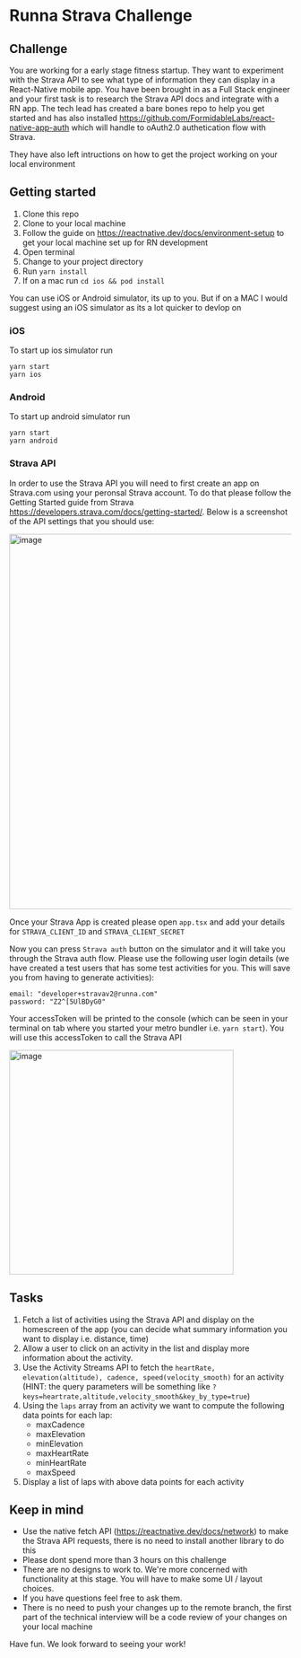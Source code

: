 # Runna Strava Challenge

## Challenge

You are working for a early stage fitness startup. They want to experiment with the Strava API to see what type of information they can display in a React-Native mobile app. You have been brought in as a Full Stack engineer and your first task is to research the Strava API docs and integrate with a RN app. The tech lead has created a bare bones repo to help you get started and has also installed https://github.com/FormidableLabs/react-native-app-auth which will handle to oAuth2.0 authetication flow with Strava.

They have also left intructions on how to get the project working on your local environment

## Getting started

1. Clone this repo
2. Clone to your local machine
3. Follow the guide on https://reactnative.dev/docs/environment-setup to get your local machine set up for RN development
4. Open terminal
5. Change to your project directory
6. Run `yarn install`
7. If on a mac run `cd ios && pod install`

You can use iOS or Android simulator, its up to you. But if on a MAC I would suggest using an iOS simulator as its a lot quicker to devlop on

### iOS

To start up ios simulator run

```
yarn start
yarn ios
```

### Android

To start up android simulator run

```
yarn start
yarn android
```

### Strava API

In order to use the Strava API you will need to first create an app on Strava.com using your peronsal Strava account. To do that please follow the Getting Started guide from Strava https://developers.strava.com/docs/getting-started/. Below is a screenshot of the API settings that you should use:

<img width="669" alt="image" src="https://user-images.githubusercontent.com/5293650/199803451-77983e30-88bc-4eda-9ffc-792710e37200.png">

Once your Strava App is created please open `app.tsx` and add your details for `STRAVA_CLIENT_ID` and `STRAVA_CLIENT_SECRET`

Now you can press `Strava auth` button on the simulator and it will take you through the Strava auth flow. Please use the following user login details (we have created a test users that has some test activities for you. This will save you from having to generate activities):

```
email: "developer+stravav2@runna.com"
password: "Z2^[5UlBDyG0"
```

Your accessToken will be printed to the console (which can be seen in your terminal on tab where you started your metro bundler i.e. `yarn start`). You will use this accessToken to call the Strava API

<img height="400" alt="image" src="https://user-images.githubusercontent.com/5293650/199756290-3ca777b8-bc24-4088-a3c7-6d0bf3c2e254.png">

## Tasks

1. Fetch a list of activities using the Strava API and display on the homescreen of the app (you can decide what summary information you want to display i.e. distance, time)
2. Allow a user to click on an activity in the list and display more information about the activity.
3. Use the Activity Streams API to fetch the `heartRate, elevation(altitude), cadence, speed(velocity_smooth)` for an activity (HINT: the query parameters will be something like `?keys=heartrate,altitude,velocity_smooth&key_by_type=true`)
4. Using the `laps` array from an activity we want to compute the following data points for each lap:
   - maxCadence
   - maxElevation
   - minElevation
   - maxHeartRate
   - minHeartRate
   - maxSpeed
5. Display a list of laps with above data points for each activity

## Keep in mind

- Use the native fetch API (https://reactnative.dev/docs/network) to make the Strava API requests, there is no need to install another library to do this
- Please dont spend more than 3 hours on this challenge
- There are no designs to work to. We're more concerned with functionality at this stage. You will have to make some UI / layout choices.
- If you have questions feel free to ask them.
- There is no need to push your changes up to the remote branch, the first part of the technical interview will be a code review of your changes on your local machine

Have fun. We look forward to seeing your work!
